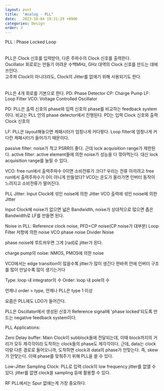 ```yaml
---
layout: post
title:  "Analog - PLL"
date:   2023-10-04 19:31:29 +0900
categories: Design
order: 3
---
```


PLL : Phase Locked Loop<br>
<br>
<br>
PLL은 Clock 신호를 입력받아, 다른 주파수의 Clock 신호를 출력한다.<br>
Oscillator 회로로는 만들기 어려운 수백MHz, GHz 대역의 Clock 신호를 만드는 데에 쓰인다.<br>
고주파 Clock이 아니더라도, Clock의 Jitter를 없애기 위해 사용되기도 한다.<br>
<br>
<br>
PLL은 4개 회로를 기본으로 한다.
PD: Phase Detector
CP: Charge Pump
LF: Loop Filter
VCO: Voltage Controlled Oscillator


PD:
PLL은 출력 신호의 phase와 입력 신호의 phase를 비교하는 feedback system이다.
비교는 PLL 안의 phase detector에서 진행된다.
PD는 입력 Clock 신호와 출력 Clock 신호의 


LF:
PLL은 layout해놓으면 캐패시터가 엄청나게 커다랗다.
Loop filter에 엄청나게 커다란 캐패시터가 들어가기 때문이다.

passive filter: noise가 적고 PSRR이 좋다. 근데 lock acquisition range가 제한된다.
active filter: active element들에 의한 noise가 성능을 다 깎아먹는다. 대신 lock acquisition range를 늘릴 수 있다.


VCO:
free run에서 출력주파수 0이면 소비전류가 크다?
우리는 전류 아끼려고 free run에서 출력주파수가 0이 아니게 만들었다?
VCO는 온도가 올라가면 인버터 동작이 느려지고 소비전류가 떨어진다.


PLL Jitter:
Input Clock에 섞인 noise에 의한 Jitter
VCO 출력에 섞인 noise에 의한 Jitter

Input Clock에 noise가 없으면 넓은 Bandwidth,
noise가 상대적으로 많으면 좁은 Bandwidth로 LF를 만들면 된다.


Noise in PLL:
Reference clock noise,
PFD+CP noise(CP noise가 대부분)
Loop Filter 저항에 의한 noise
VCO phase noise
Divider Noise

phase noise에 루트씌우면 그게 [rad]로 jitter가 된다.

charge pump의 noise: NMOS, PMOS에 의한 noise

VCO에서는 edge transition이 많을수록 jitter가 많이 생긴다
한바퀴 안에 인버터 구조를 많이 만날수록 많이 생기는거다


Type: loop 내 integrator의 수
Order: loop 내 pole의 수

언제나 order > type,
언제나 PLL은 type 1 이상


요즘은 PLL에도 LDO가 들어간다.



PLL은 Oscillator에서 생성된 신호가 Reference signal에 'phase locked'되도록 만드는 negative feedback system이다.

PLL Applications:

Zero Delay buffer:
Main Clock이 subblock들에 전달되는데, 이때 block까지의 거리가 모두 제각각이라 도착하는 clock들의 phase도 제각각이다.
근데, data는 clock이랑 다른 경로로 들어오니까, 도착하면 clock과 data의 phase가 안맞는다. 즉, skew가 안맞는다.
이때 phase를 맞춰주기 위해 PLL을 쓸 수 있다.

Low-Jitter Sampling Clock:
PLL로 입력 clock의 low frequency jitter를 없앨 수 있다.
jitter를 없앤 clock을 sampling 등에 활용할 수 있다.


RF PLL에서는 Spur 없애는게 가장 중요하다.